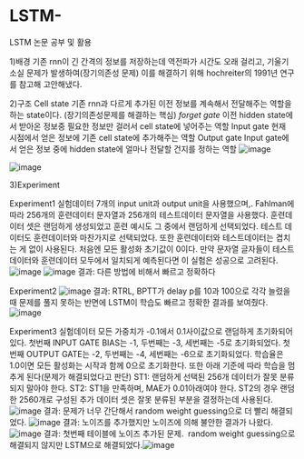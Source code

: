 # LSTM-
LSTM 논문 공부 및 활용

﻿1)배경
기존 rnn이 긴 간격의 정보를 저장하는데 역전파가 시간도 오래 걸리고, 기울기 소실 문제가 발생하여(장기의존성 문제) 이를 해결하기 위해 hochreiter의 1991년 연구를 참고해 고안해냈다.


2)구조
Cell state
기존 rnn과 다르게 추가된 이전 정보를 계속해서 전달해주는 역할을 하는 state이다.
(장기의존성문제를 해결하는 핵심)
*forget gate*
이전 hidden state에서 받아온 정보중 필요한 정보만 걸러서 cell state에 넣어주는 역할
Input gate
현재 시점에서 얻은 정보에 기존 cell state에 추가해주는 역할
Output gate
Input gate에서 얻은 정보 중에 hidden state에 얼마나 전달할 건지를 정하는 역할
![image](https://github.com/bjw0813/LSTM-/assets/153045045/06945f36-9000-401b-8650-6e5900797b9f)

![image](https://github.com/bjw0813/LSTM-/assets/153045045/06b44a1e-9594-4937-a8fd-88c42f70fbcb)

﻿3)Experiment
 
Experiment1
실험데이터
7개의 input unit과 output unit을 사용했으며,.
Fahlman에 따라 256개의 훈련데이터 문자열과 256개의 테스트데이터 문자열을 사용했다.
훈련데이터 셋은 랜덤하게 생성되었고 훈련 예시도 그 중에서 랜덤하게 선택되었다. 테스트 데이터도 훈련데이터와 마찬가지로 선택되었다. 또한 훈련데이터와 테스트데이터는 겹치는 게 없이 사용된다.
처음엔 모든 활성화 초기값이 0이다. 만약 문자열 글자들이 테스트 데이터와 훈련데이터 모두에서 일치되게 예측된다면 이 실험은 성공으로 고려된다.![image](https://github.com/bjw0813/LSTM-/assets/153045045/c2670be3-9599-4796-9201-268228afb60a)
![image](https://github.com/bjw0813/LSTM-/assets/153045045/049fd819-aad9-4c2d-b2a9-9752c2873b21)
﻿결과: 다른 방법에 비해서 빠르고 정확하다

﻿Experiment2
![image](https://github.com/bjw0813/LSTM-/assets/153045045/52f43c71-934a-4fc6-9956-6fb83690b13e)
﻿결과: RTRL, BPTT가 delay p를 10과 100으로 각각 늘렸을 때 문제를 풀지 못하는 반면에 LSTM이 학습도 빠르고 정확한 결과를 보여줬다.
![image](https://github.com/bjw0813/LSTM-/assets/153045045/9080743f-c19a-4681-abfc-540157c3b7c5)

﻿Experiment3
실험데이터
모든 가중치가 -0.1에서 0.1사이값으로 랜덤하게 초기화되어있다. 첫번째 INPUT GATE BIAS는 -1, 두번째는 -3, 세번째는 -5로 초기화되었다. 첫번째 OUTPUT GATE는 -2, 두번째는 -4, 세번째는 -6으로 초기화되었다. 
학습율은 1.0이면 모든 활성화는 시작과 함께 0으로 초기화한다.
또한 아래 기준에 따라 학습을 멈추게 된다(문제가 해결되었다고 판단)
ST1: 랜덤하게 선택된 256개 데이터가 잘못 분류되지 말아야 한다.
ST2: ST1을 만족하며, MAE가 0.01아래여야 한다. ST2의 경우 랜덤한 2560개로 구성된 추가 데이터 셋은 잘못 분류된 부분을 결정하는데 사용된다.
![image](https://github.com/bjw0813/LSTM-/assets/153045045/fe990992-c5cd-4c81-8115-4980ba478544)
﻿결과: 문제가 너무 간단해서 random weight guessing으로 더 빨리 해결되었다.
![image](https://github.com/bjw0813/LSTM-/assets/153045045/56e37fbc-b5d2-4fa6-991e-9157f6bc65e0)
﻿결과: 노이즈를 추가했지만 노이즈에 의해 불안한 결과가 나왔다.
![image](https://github.com/bjw0813/LSTM-/assets/153045045/92ddecaf-eb44-44f0-b81e-5f76fc841f43)
﻿결과: 첫번째 테이블에 노이즈 추가된 문제.  random weight guessing으로 해결되지 않지만 LSTM으로 해결되었다.![image](https://github.com/bjw0813/LSTM-/assets/153045045/665c2319-8728-4726-a5c6-632528ae5f11)


 

 



